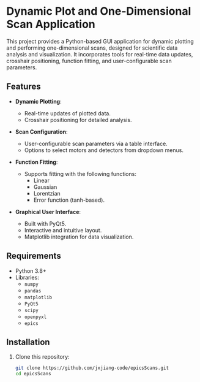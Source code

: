 # Dynamic Plot and One-Dimensional Scan Application

This project provides a Python-based GUI application for dynamic plotting and performing one-dimensional scans, designed for scientific data analysis and visualization. It incorporates tools for real-time data updates, crosshair positioning, function fitting, and user-configurable scan parameters.

## Features

- **Dynamic Plotting**:
  - Real-time updates of plotted data.
  - Crosshair positioning for detailed analysis.

- **Scan Configuration**:
  - User-configurable scan parameters via a table interface.
  - Options to select motors and detectors from dropdown menus.

- **Function Fitting**:
  - Supports fitting with the following functions:
    - Linear
    - Gaussian
    - Lorentzian
    - Error function (tanh-based).

- **Graphical User Interface**:
  - Built with PyQt5.
  - Interactive and intuitive layout.
  - Matplotlib integration for data visualization.

## Requirements

- Python 3.8+
- Libraries:
  - `numpy`
  - `pandas`
  - `matplotlib`
  - `PyQt5`
  - `scipy`
  - `openpyxl`
  - `epics`

## Installation

1. Clone this repository:
   ```bash
   git clone https://github.com/jxjiang-code/epicsScans.git
   cd epicsScans
